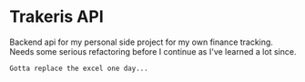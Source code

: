 # Trakeris API

Backend api for my personal side project for my own finance tracking.
Needs some serious refactoring before I continue as I've learned a lot since.

`Gotta replace the excel one day... `
